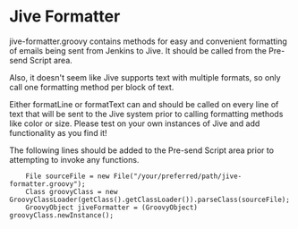 Jive Formatter
==================

jive-formatter.groovy contains methods for easy and convenient formatting of emails being sent from Jenkins to Jive. It should be called from the Pre-send Script area.

Also, it doesn't seem like Jive supports text with multiple formats, so only call one formatting method per block of text.

Either formatLine or formatText can and should be called on every line of text that will be sent to the Jive system prior to calling formatting methods like color or size. Please test on your own instances of Jive and add functionality as you find it!

The following lines should be added to the Pre-send Script area prior to attempting to invoke any functions.

        File sourceFile = new File("/your/preferred/path/jive-formatter.groovy");
        Class groovyClass = new GroovyClassLoader(getClass().getClassLoader()).parseClass(sourceFile);
        GroovyObject jiveFormatter = (GroovyObject) groovyClass.newInstance();